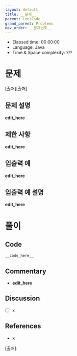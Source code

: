 ```yaml
---
layout: default
title: __문제__
parent: LeetCode
grand_parent: Problems
nav_order: __문제번호__
---
```


- Elapsed time: 00:00:00
- Language: Java
- Time & Space complexity: ?/?

<!-- 문제 -->
# __문제__

[출처][출처]

## 문제 설명

__edit_here__

## 제한 사항

__edit_here__

## 입출력 예

__edit_here__

## 입출력 예 설명

__edit_here__

<!-- 풀이 -->
# 풀이

## Code

``` java
__code_here__
```

## Commentary

- __edit_here__

## Discussion

- [ ] x

## References

- x

<!-- URL -->
[출처]: 